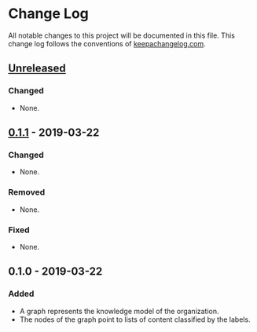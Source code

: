 # Change Log
All notable changes to this project will be documented in this file. This change log follows the conventions of [keepachangelog.com](http://keepachangelog.com/).

## [Unreleased]
### Changed
- None.

## [0.1.1] - 2019-03-22
### Changed
- None.

### Removed
- None.

### Fixed
- None.

## 0.1.0 - 2019-03-22
### Added
- A graph represents the knowledge model of the organization.
- The nodes of the graph point to lists of content classified by the labels.

[Unreleased]: https://github.com/your-name/klakes/compare/0.1.1...HEAD
[0.1.1]: https://github.com/your-name/klakes/compare/0.1.0...0.1.1
